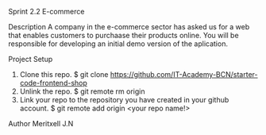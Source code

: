 Sprint 2.2 E-commerce

Description 
A company in the e-commerce sector has asked us for a web that enables customers to purchaase their products online. You will be responsible for developing an initial demo version of the aplication. 

Project Setup 
1. Clone this repo.
   $ git clone https://github.com/IT-Academy-BCN/starter-code-frontend-shop
3. Unlink the repo.
   $ git remote rm origin
5. Link your repo to the repository you have created in your github account.
   $ git remote add origin <your repo name!>

Author
Meritxell J.N
